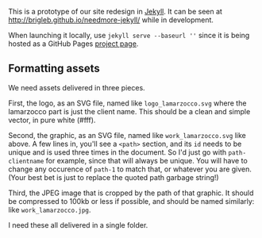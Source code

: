This is a prototype of our site redesign in [Jekyll](http://jekyllrb.com). It can be seen at http://brigleb.github.io/needmore-jekyll/ while in development.

When launching it locally, use `jekyll serve --baseurl ''` since it is being hosted as a GitHub Pages [project page](http://jekyllrb.com/docs/github-pages/).

## Formatting assets

We need assets delivered in three pieces.

First, the logo, as an SVG file, named like `logo_lamarzocco.svg` where the lamarzocco part is just the client name. This should be a clean and simple vector, in pure white (#fff).

Second, the graphic, as an SVG file, named like `work_lamarzocco.svg` like above. A few lines in, you'll see a `<path>` section, and its `id` needs to be unique and is used three times in the document. So I'd just go with `path-clientname` for example, since that will always be unique. You will have to change any occurence of `path-1` to match that, or whatever you are given. (Your best bet is just to replace the quoted path garbage string!)

Third, the JPEG image that is cropped by the path of that graphic. It should be compressed to 100kb or less if possible, and should be named similarly: like `work_lamarzocco.jpg`.

I need these all delivered in a single folder.
